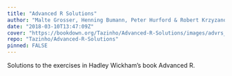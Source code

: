 ```yaml
---
title: "Advanced R Solutions"
author: "Malte Grosser, Henning Bumann, Peter Hurford & Robert Krzyzanowski"
date: "2018-03-10T13:47:09Z"
cover: "https://bookdown.org/Tazinho/Advanced-R-Solutions/images/advrs_cover3.png"
repo: "Tazinho/Advanced-R-Solutions"
pinned: FALSE
---
```


Solutions to the exercises in Hadley Wickham’s book Advanced R.
